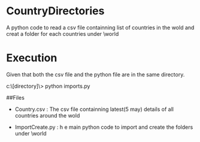 CountryDirectories
=========
 A python code to read a csv file containning list of countries in the wold and creat a folder for each countries under \world 
 
Execution 
=========
Given that both the csv file and the python file are in the same directory.

c:\\[directory]\\> python imports.py 

##Files

 * Country.csv : 
 The csv file containning latest(5 may) details of all countries around the wold
 
 * ImportCreate.py : 
h e main python code to import and create the folders under \world
 
 
